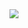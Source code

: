 <img src="https://substack-post-media.s3.amazonaws.com/public/images/8eefc9d3-1a03-4058-8d32-a6ba2273cdd9_1280x1664.gif">
